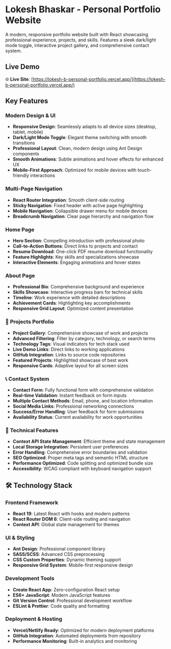 # Lokesh Bhaskar - Personal Portfolio Website

A modern, responsive portfolio website built with React showcasing professional experience, projects, and skills. Features a sleek dark/light mode toggle, interactive project gallery, and comprehensive contact system.

## Live Demo

🌐 **Live Site**: [https://lokesh-b-personal-portfolio.vercel.app/](https://lokesh-b-personal-portfolio.vercel.app/)

## Key Features

### **Modern Design & UI**
- **Responsive Design**: Seamlessly adapts to all device sizes (desktop, tablet, mobile)
- **Dark/Light Mode Toggle**: Elegant theme switching with smooth transitions
- **Professional Layout**: Clean, modern design using Ant Design components
- **Smooth Animations**: Subtle animations and hover effects for enhanced UX
- **Mobile-First Approach**: Optimized for mobile devices with touch-friendly interactions

###  **Multi-Page Navigation**
- **React Router Integration**: Smooth client-side routing
- **Sticky Navigation**: Fixed header with active page highlighting
- **Mobile Navigation**: Collapsible drawer menu for mobile devices
- **Breadcrumb Navigation**: Clear page hierarchy and navigation flow

###  **Home Page**
- **Hero Section**: Compelling introduction with professional photo
- **Call-to-Action Buttons**: Direct links to projects and contact
- **Resume Download**: One-click PDF resume download functionality
- **Feature Highlights**: Key skills and specializations showcase
- **Interactive Elements**: Engaging animations and hover states

###  **About Page**
- **Professional Bio**: Comprehensive background and experience
- **Skills Showcase**: Interactive progress bars for technical skills
- **Timeline**: Work experience with detailed descriptions
- **Achievement Cards**: Highlighting key accomplishments
- **Responsive Grid Layout**: Optimized content presentation

### 💼 **Projects Portfolio**
- **Project Gallery**: Comprehensive showcase of work and projects
- **Advanced Filtering**: Filter by category, technology, or search terms
- **Technology Tags**: Visual indicators for tech stack used
- **Live Demo Links**: Direct links to working applications
- **GitHub Integration**: Links to source code repositories
- **Featured Projects**: Highlighted showcase of best work
- **Responsive Cards**: Adaptive layout for all screen sizes

### 📞 **Contact System**
- **Contact Form**: Fully functional form with comprehensive validation
- **Real-time Validation**: Instant feedback on form inputs
- **Multiple Contact Methods**: Email, phone, and location information
- **Social Media Links**: Professional networking connections
- **Success/Error Handling**: User feedback for form submissions
- **Availability Status**: Current availability for work opportunities

### 🎯 **Technical Features**
- **Context API State Management**: Efficient theme and state management
- **Local Storage Integration**: Persistent user preferences
- **Error Handling**: Comprehensive error boundaries and validation
- **SEO Optimized**: Proper meta tags and semantic HTML structure
- **Performance Optimized**: Code splitting and optimized bundle size
- **Accessibility**: WCAG compliant with keyboard navigation support

## 🛠️ Technology Stack

### **Frontend Framework**
- **React 19**: Latest React with hooks and modern patterns
- **React Router DOM 6**: Client-side routing and navigation
- **Context API**: Global state management for themes

### **UI & Styling**
- **Ant Design**: Professional component library
- **SASS/SCSS**: Advanced CSS preprocessing
- **CSS Custom Properties**: Dynamic theming support
- **Responsive Grid System**: Mobile-first responsive design

### **Development Tools**
- **Create React App**: Zero-configuration React setup
- **ES6+ JavaScript**: Modern JavaScript features
- **Git Version Control**: Professional development workflow
- **ESLint & Prettier**: Code quality and formatting

### **Deployment & Hosting**
- **Vercel/Netlify Ready**: Optimized for modern deployment platforms
- **GitHub Integration**: Automated deployments from repository
- **Performance Monitoring**: Built-in analytics and monitoring
